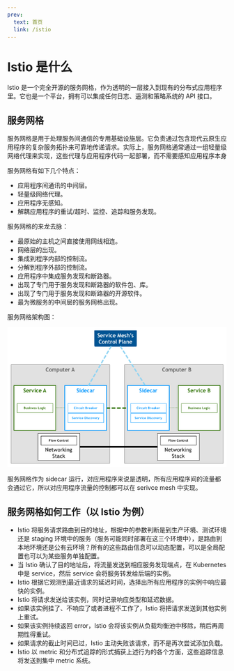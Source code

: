 ```yaml
---
prev:
  text: 首页
  link: /istio
---
```


# Istio 是什么

Istio 是一个完全开源的服务网格，作为透明的一层接入到现有的分布式应用程序里。它也是一个平台，拥有可以集成任何日志、遥测和策略系统的 API 接口。

## 服务网格

服务网格是用于处理服务间通信的专用基础设施层。它负责通过包含现代云原生应用程序的复杂服务拓扑来可靠地传递请求。实际上，服务网格通常通过一组轻量级网络代理来实现，这些代理与应用程序代码一起部署，而不需要感知应用程序本身

服务网格有如下几个特点：

- 应用程序间通讯的中间层。
- 轻量级网络代理。
- 应用程序无感知。
- 解耦应用程序的重试/超时、监控、追踪和服务发现。

服务网格的来龙去脉：

- 最原始的主机之间直接使用网线相连。
- 网络层的出现。
- 集成到程序内部的控制流。
- 分解到程序外部的控制流。
- 应用程序中集成服务发现和断路器。
- 出现了专门用于服务发现和断路器的软件包、库。
- 出现了专门用于服务发现和断路器的开源软件。
- 最为微服务的中间层的服务网格出现。

服务网格架构图：

![服务网格架构图](./images/serviceMesh.jpg)

服务网格作为 sidecar 运行，对应用程序来说是透明，所有应用程序间的流量都会通过它，所以对应用程序流量的控制都可以在 serivce mesh 中实现。

## 服务网格如何工作（以 Istio 为例）

- Istio 将服务请求路由到目的地址，根据中的参数判断是到生产环境、测试环境还是 staging 环境中的服务（服务可能同时部署在这三个环境中），是路由到本地环境还是公有云环境？所有的这些路由信息可以动态配置，可以是全局配置也可以为某些服务单独配置。
- 当 Istio 确认了目的地址后，将流量发送到相应服务发现端点，在 Kubernetes 中是 service，然后 service 会将服务转发给后端的实例。
- Istio 根据它观测到最近请求的延迟时间，选择出所有应用程序的实例中响应最快的实例。
- Istio 将请求发送给该实例，同时记录响应类型和延迟数据。
- 如果该实例挂了、不响应了或者进程不工作了，Istio 将把请求发送到其他实例上重试。
- 如果该实例持续返回 error，Istio 会将该实例从负载均衡池中移除，稍后再周期性得重试。
- 如果请求的截止时间已过，Istio 主动失败该请求，而不是再次尝试添加负载。
- Istio 以 metric 和分布式追踪的形式捕获上述行为的各个方面，这些追踪信息将发送到集中 metric 系统。
